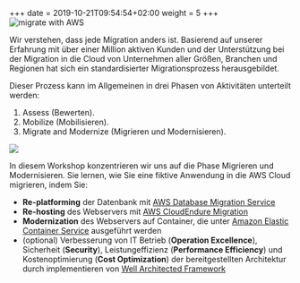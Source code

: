 
+++
date = 2019-10-21T09:54:54+02:00
weight = 5
+++
<img style="position: sticky; top:0px; right: 0px" src="/intro/migrate-with-aws.png" alt="migrate with AWS" />

Wir verstehen, dass jede Migration anders ist. 
Basierend auf unserer Erfahrung mit über einer Million aktiven Kunden 
und der Unterstützung bei der Migration in die Cloud 
von Unternehmen aller Größen, Branchen und Regionen hat sich ein standardisierter 
Migrationsprozess herausgebildet. 

Dieser Prozess kann im Allgemeinen in drei Phasen 
von Aktivitäten unterteilt werden: 

1) Assess (Bewerten).
2) Mobilize (Mobilisieren).
3) Migrate and Modernize (Migrieren und Modernisieren).

<a href="https://aws.amazon.com/cloud-migration/how-to-migrate/" target="_blank"><img src="/intro/migration-process.png"></a>

In diesem Workshop konzentrieren wir uns auf die Phase Migrieren und Modernisieren. 
Sie lernen, wie Sie eine fiktive Anwendung in die AWS Cloud migrieren, indem Sie:

  - **Re-platforming** der Datenbank mit <a href="https://aws.amazon.com/dms/" target="_blank" >AWS Database Migration Service</a>
  - **Re-hosting** des Webservers mit <a href="https://aws.amazon.com/cloudendure-migration/" target="_blank" >AWS CloudEndure Migration</a>
  - **Modernization** des Webservers auf Container, die unter <a href="https://aws.amazon.com/ecs/" target="_blank" >Amazon Elastic Container Service</a> ausgeführt werden
  - (optional) Verbesserung von IT Betrieb (**Operation Excellence**), Sicherheit (**Security**), Leistungeffizienz (**Performance Efficiency**) und Kostenoptimierung (**Cost Optimization**) der bereitgestellten Architektur durch implementieren von <a href="https://aws.amazon.com/architecture/well-architected/" target="_blank" >Well Architected Framework</a>
